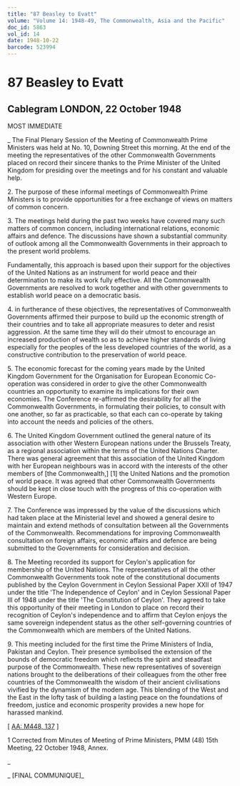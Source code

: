 ```yaml
---
title: "87 Beasley to Evatt"
volume: "Volume 14: 1948-49, The Commonwealth, Asia and the Pacific"
doc_id: 5863
vol_id: 14
date: 1948-10-22
barcode: 523994
---
```


# 87 Beasley to Evatt

## Cablegram LONDON, 22 October 1948

MOST IMMEDIATE

_ The Final Plenary Session of the Meeting of Commonwealth Prime Ministers was held at No. 10, Downing Street this morning. At the end of the meeting the representatives of the other Commonwealth Governments placed on record their sincere thanks to the Prime Minister of the United Kingdom for presiding over the meetings and for his constant and valuable help.

2\. The purpose of these informal meetings of Commonwealth Prime Ministers is to provide opportunities for a free exchange of views on matters of common concern.

3\. The meetings held during the past two weeks have covered many such matters of common concern, including international relations, economic affairs and defence. The discussions have shown a substantial community of outlook among all the Commonwealth Governments in their approach to the present world problems.

Fundamentally, this approach is based upon their support for the objectives of the United Nations as an instrument for world peace and their determination to make its work fully effective. All the Commonwealth Governments are resolved to work together and with other governments to establish world peace on a democratic basis.

4\. in furtherance of these objectives, the representatives of Commonwealth Governments affirmed their purpose to build up the economic strength of their countries and to take all appropriate measures to deter and resist aggression. At the same time they will do their utmost to encourage an increased production of wealth so as to achieve higher standards of living especially for the peoples of the less developed countries of the world, as a constructive contribution to the preservation of world peace.

5\. The economic forecast for the coming years made by the United Kingdom Government for the Organisation for European Economic Co- operation was considered in order to give the other Commonwealth countries an opportunity to examine its implications for their own economies. The Conference re-affirmed the desirability for all the Commonwealth Governments, in formulating their policies, to consult with one another, so far as practicable, so that each can co-operate by taking into account the needs and policies of the others.

6\. The United Kingdom Government outlined the general nature of its association with other Western European nations under the Brussels Treaty, as a regional association within the terms of the United Nations Charter. There was general agreement that this association of the United Kingdom with her European neighbours was in accord with the interests of the other members of [the Commonwealth,] [1] the United Nations and the promotion of world peace. It was agreed that other Commonwealth Governments should be kept in close touch with the progress of this co-operation with Western Europe.

7\. The Conference was impressed by the value of the discussions which had taken place at the Ministerial level and showed a general desire to maintain and extend methods of consultation between all the Governments of the Commonwealth. Recommendations for improving Commonwealth consultation on foreign affairs, economic affairs and defence are being submitted to the Governments for consideration and decision.

8\. The Meeting recorded its support for Ceylon's application for membership of the United Nations. The representatives of all the other Commonwealth Governments took note of the constitutional documents published by the Ceylon Government in Ceylon Sessional Paper XXII of 1947 under the title 'The Independence of Ceylon' and in Ceylon Sessional Paper III of 1948 under the title 'The Constitution of Ceylon'. They agreed to take this opportunity of their meeting in London to place on record their recognition of Ceylon's independence and to affirm that Ceylon enjoys the same sovereign independent status as the other self-governing countries of the Commonwealth which are members of the United Nations.

9\. This meeting included for the first time the Prime Ministers of India, Pakistan and Ceylon. Their presence symbolised the extension of the bounds of democratic freedom which reflects the spirit and steadfast purpose of the Commonwealth. These new representatives of sovereign nations brought to the deliberations of their colleagues from the other free countries of the Commonwealth the wisdom of their ancient civilisations vivified by the dynamism of the modem age. This blending of the West and the East in the lofty task of building a lasting peace on the foundations of freedom, justice and economic prosperity provides a new hope for harassed mankind.

[ [AA: M448, 137](http://www.naa.gov.au/cgi-bin/Search?O=I&Number=523994) ]

1 Corrected from Minutes of Meeting of Prime Ministers, PMM (48) 15th Meeting, 22 October 1948, Annex.

_

_ [FINAL COMMUNIQUE]_
